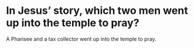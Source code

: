 # In Jesus’ story, which two men went up into the temple to pray?

A Pharisee and a tax collector went up into the temple to pray.
